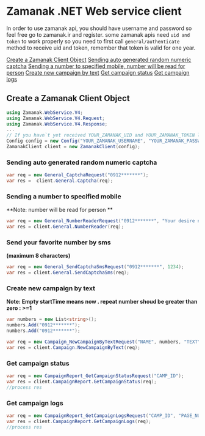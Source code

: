# Zamanak .NET Web service client

In order to use zamanak api, you should have username and password so feel free go to zamanak.ir and register.
some zamanak apis need `uid and token` to work properly so you need to first call `general/authenticate` method to receive uid and token, 
remember that token is valid for one year.

[Create a Zamanak Client Object](#create-a-zamanak-client-object)
[Sending auto generated random numeric captcha](#sending-auto-generated-random-numeric-captcha)
[Sending a number to specified mobile, number will be read for person](#sending-a-number-to-specified-mobile)
[Create new campaign by text](#create-new-campaign-by-text)
[Get campaign status](#get-campaign-status)
[Get campaign logs](#get-campaign-logs)


## Create a Zamanak Client Object
```c#
using Zamanak.WebService.V4;
using Zamanak.WebService.V4.Request;
using Zamanak.WebService.V4.Response;
...
// If you havn`t yet received YOUR_ZAMANAK_UID and YOUR_ZAMANAK_TOKEN leave them ""
Config config = new Config("YOUR_ZAMANAK_USERNAME", "YOUR_ZAMANAK_PASSWORD", "YOUR_ZAMANAK_UID", "YOUR_ZAMANAK_TOKEN");
ZamanakClient client = new ZamanakClient(config);
```

### Sending auto generated random numeric captcha
```c#
var req = new General_CaptchaRequest("0912*******");
var res =  client.General.Captcha(req);
```

### Sending a number to specified mobile
**Note: number will be read for person **

```c#
var req = new General_NumberReaderRequest("0912*******", "Your desire number to be read for user for example 1234");
var res = client.General.NumberReader(req);
```

### Send your favorite number by sms
**(maximum 8 characters)**

```c#
var req = new General_SendCaptchaSmsRequest("0912*******", 1234);
var res = client.General.SendCaptchaSms(req);
```

### Create new campaign by text
**Note: Empty startTime means now . repeat number shoud be greater than zero : >=1**

```c#
var numbers = new List<string>();
numbers.Add("0912*******");
numbers.Add("0912*******");

var req = new Campaign_NewCampaignByTextRequest("NAME", numbers, "TEXT", "START_TIME", "STOP_TIME", "REPEAT_TOTAL");
var res = client.Campaign.NewCampaignByText(req);
```

### Get campaign status

```c#
var req = new CampaignReport_GetCampaignStatusRequest("CAMP_ID");
var res = client.CampaignReport.GetCampaignStatus(req);
//process res
```

### Get campaign logs

```c#
var req = new CampaignReport_GetCampaignLogsRequest("CAMP_ID", "PAGE_NUMBER");
var res = client.CampaignReport.GetCampaignLogs(req);
//process res
```